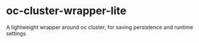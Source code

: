 # oc-cluster-wrapper-lite
A lightweight wrapper around oc cluster, for saving persistence and runtime settings
